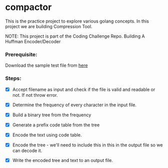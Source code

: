# compactor

This is the practice project to explore various golang concepts. In this project we are building Compression Tool.

NOTE: This project is part of the Coding Challenge Repo. Building A Huffman Encoder/Decoder

### Prerequisite:

Download the sample test file from [here](https://www.gutenberg.org/files/135/135-0.txt)

### Steps:

- [x] Accept filename as input and check if the file is valid and readable or not. If not throw error.

- [x] Determine the frequency of every character in the input file.

- [x] Build a binary tree from the frequency

- [x] Generate a prefix code table from the tree

- [x] Encode the text using code table.

- [x] Encode the tree - we'll need to include this in this in the output file so we can decode it.

- [x] Write the encoded tree and text to an output file.
